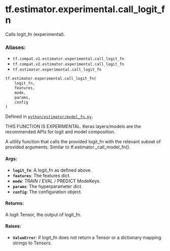 <div itemscope itemtype="http://developers.google.com/ReferenceObject">
<meta itemprop="name" content="tf.estimator.experimental.call_logit_fn" />
<meta itemprop="path" content="Stable" />
</div>

# tf.estimator.experimental.call_logit_fn

Calls logit_fn (experimental).

### Aliases:

* `tf.compat.v1.estimator.experimental.call_logit_fn`
* `tf.compat.v2.estimator.experimental.call_logit_fn`
* `tf.estimator.experimental.call_logit_fn`

``` python
tf.estimator.experimental.call_logit_fn(
    logit_fn,
    features,
    mode,
    params,
    config
)
```



Defined in [`python/estimator/model_fn.py`](https://github.com/tensorflow/estimator/tree/master/tensorflow_estimator/python/estimator/model_fn.py).

<!-- Placeholder for "Used in" -->

THIS FUNCTION IS EXPERIMENTAL. Keras layers/models are the recommended APIs
for logit and model composition.

A utility function that calls the provided logit_fn with the relevant subset
of provided arguments. Similar to tf.estimator._call_model_fn().

#### Args:


* <b>`logit_fn`</b>: A logit_fn as defined above.
* <b>`features`</b>: The features dict.
* <b>`mode`</b>: TRAIN / EVAL / PREDICT ModeKeys.
* <b>`params`</b>: The hyperparameter dict.
* <b>`config`</b>: The configuration object.


#### Returns:

A logit Tensor, the output of logit_fn.



#### Raises:


* <b>`ValueError`</b>: if logit_fn does not return a Tensor or a dictionary mapping
  strings to Tensors.